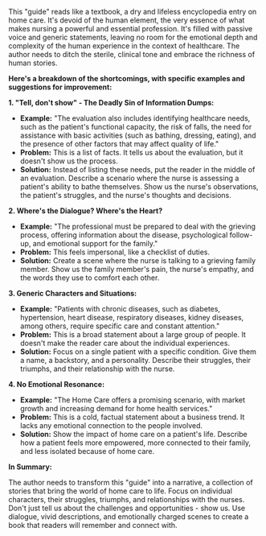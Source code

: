This "guide" reads like a textbook, a dry and lifeless encyclopedia entry on home care. It's devoid of the human element, the very essence of what makes nursing a powerful and essential profession.  It's filled with passive voice and generic statements, leaving no room for the  emotional depth and complexity of the human experience in the context of healthcare.  The author needs to ditch the sterile, clinical tone and embrace the richness of human stories.

**Here's a breakdown of the shortcomings, with specific examples and suggestions for improvement:**

**1.  "Tell, don't show" - The Deadly Sin of Information Dumps:**

* **Example:** "The evaluation also includes identifying healthcare needs, such as the patient's functional capacity, the risk of falls, the need for assistance with basic activities (such as bathing, dressing, eating), and the presence of other factors that may affect quality of life."
* **Problem:** This is a list of facts.  It tells us about the evaluation, but it doesn't show us the process.
* **Solution:**  Instead of listing these needs, put the reader in the middle of an evaluation. Describe a scenario where the nurse is assessing a patient's ability to bathe themselves.  Show us the nurse's observations, the patient's struggles, and the nurse's thoughts and decisions.

**2.  Where's the Dialogue?  Where's the Heart?**

* **Example:** "The professional must be prepared to deal with the grieving process, offering information about the disease, psychological follow-up, and emotional support for the family." 
* **Problem:**  This feels impersonal, like a checklist of duties.
* **Solution:**  Create a scene where the nurse is talking to a grieving family member. Show us the family member's pain, the nurse's empathy, and the words they use to comfort each other. 

**3.  Generic Characters and Situations:**

* **Example:** "Patients with chronic diseases, such as diabetes, hypertension, heart disease, respiratory diseases, kidney diseases, among others, require specific care and constant attention."
* **Problem:**  This is a broad statement about a large group of people.  It doesn't make the reader care about the individual experiences. 
* **Solution:** Focus on a single patient with a specific condition. Give them a name, a backstory, and a personality. Describe their struggles, their triumphs, and their relationship with the nurse.

**4.  No Emotional Resonance:**

* **Example:** "The Home Care offers a promising scenario, with market growth and increasing demand for home health services."
* **Problem:** This is a cold, factual statement about a business trend. It lacks any emotional connection to the people involved.
* **Solution:** Show the impact of home care on a patient's life.  Describe how a patient feels  more empowered, more connected to their family, and less isolated because of home care. 

**In Summary:**

The author needs to transform this "guide" into a narrative, a collection of stories that  bring the world of home care to life.  Focus on individual characters, their struggles, triumphs, and relationships with the nurses.  Don't just tell us about the challenges and opportunities - show us.  Use dialogue, vivid descriptions, and emotionally charged scenes to create a book that readers will remember and connect with.
